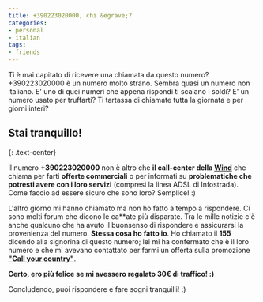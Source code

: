 ```yaml
---
title: +390223020000, chi &egrave;?
categories:
- personal
- italian
tags:
- friends
---
```

Ti è mai capitato di ricevere una chiamata da questo numero? +390223020000 è
un numero molto strano. Sembra quasi un numero non italiano. E' uno di quei
numeri che appena rispondi ti scalano i soldi? E' un numero usato per
truffarti? Ti tartassa di chiamate tutta la giornata e per giorni interi?

## **Stai tranquillo!**
{: .text-center}

Il numero **+390223020000** non è altro che **il call-center della
[Wind](http://www.wind.it)** che chiama per farti **offerte commerciali** o
per informati su **problematiche che potresti avere con i loro servizi**
(compresi  la linea ADSL di Infostrada). Come faccio ad essere sicuro che sono
loro? Semplice! :)

L'altro giorno mi hanno chiamato ma non ho fatto a tempo a rispondere.
Ci sono molti forum che dicono le ca**ate più
disparate. Tra le mille notizie c'è anche qualcuno che ha avuto il buonsenso
di rispondere e assicurarsi la provenienza del numero. **Stessa cosa ho fatto
io**. Ho chiamato il **155** dicendo alla signorina di questo numero; lei mi
ha confermato che è il loro numero e che mi avevano contattato per farmi un
offerta sulla promozione [**"Call your
country"**](http://www.wind.it/it/opzioni/scheda69.phtml).

**Certo, ero più felice se mi avessero regalato 30€ di traffico! :)**

Concludendo, puoi rispondere e fare sogni tranquilli! :)
